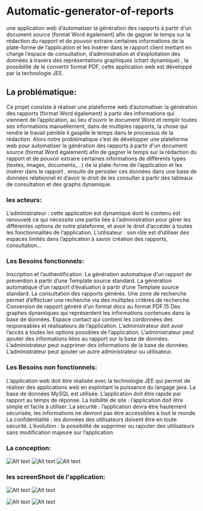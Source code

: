 # Automatic-generator-of-reports
une application web d’automatiser la génération des rapports à partir d'un document source (format Word également) afin de gagner le temps sur la rédaction du rapport et de pouvoir extraire certaines informations de la plate-forme de l’application et les insérer dans le rapport client mettant en charge l’espace de consultation, d’administration et d’exploitation des données à travers des représentations graphiques (chart dynamique) , la possibilité de le convertir format PDF, cette application web est développé par la technologie JEE.
## La problématique:
Ce  projet consiste à réaliser une plateforme web d’automatiser la génération des rapports
(format Word également) à partir des informations qui viennent de l’application, au lieu d'ouvrir le document Word et remplir toutes ses informations manuellement, dans de multiples rapports, la
chose qui rendre le travail pénible il gaspille le temps dans le processus de la rédaction. Alors notre problématique c’est de développer une plateforme web pour automatiser la génération
des rapports à partir d'un document source (format Word également) afin de gagner le temps sur la rédaction du rapport et de pouvoir extraire certaines informations de différents types (textes, images, documents,…) de la plate-forme de l’application et les insérer dans le rapport , ensuite de persister ces données dans une base de données relationnel et d’avoir le droit de les consulter à partir des tableaux de consultation et des graphs dynamique.
### les acteurs: 
L’administrateur : cette application est dynamique dont le contenu est renouvelé ce qui nécessite
une partie liée à l’administration pour gérer les différentes options de notre plateforme, et avoir le
droit d’accéder à toutes les fonctionnalités de l’application.
L’utilisateur : son rôle est d’utiliser des espaces limités dans l’application à savoir création des
rapports, consultation…
### Les Besoins fonctionnels:
Inscription et l’authentification.
La génération automatique d’un rapport de prévention à partir d’une Template source standard.
La génération automatique d’un rapport d’évaluation à partir d’une Template source standard.
La consultation des rapports générés.
Une zone de recherche permet d’effectuer une recherche via des multiples critères de recherche.
Conversion de rapport généré d’un format docx au format PDF.15
Des graphes dynamiques qui représentent les informations contenues dans la base de données.
Espace contact qui contient les cordonnées des responsables et réalisateurs de l’application.
L’administrateur doit avoir l’accès à toutes les options possibles de l’application.
L’administrateur peut ajouter des informations liées au rapport sur la base de données.
L’administrateur peut supprimer des informations de la base de données.
L’administrateur peut ajouter un autre administrateur ou utilisateur.
### Les Besoins non fonctionnels:
L’application web doit être réalisée avec la technologie JEE qui permet de réaliser des applications
web en exploitant la puissance du langage java.
La base de données MySQL est utilisée.
L’application doit être rapide par rapport au temps de réponse.
La lisibilité de site : l’application doit être simple et facile à utiliser.
La sécurité : l’application devra être hautement sécurisée, les informations ne devront pas être
accessibles à tout le monde.
La confidentialité : les données des utilisateurs doivent être en toute sécurité.
L’évolution : la possibilité de supprimer ou rajouter des utilisateurs sans modification majeure sur
l’application
### La conception:
![Alt text](https://github.com/ayoubTig/Automatic-generator-of-reports/blob/master/ImagesOfReadme/Capture.PNG)
![Alt text](https://github.com/ayoubTig/Automatic-generator-of-reports/blob/master/ImagesOfReadme/DagrameSeq.png)
![Alt text](https://github.com/ayoubTig/Automatic-generator-of-reports/blob/master/ImagesOfReadme/Activity.PNG)

### les screenShoot de l'application:
![Alt text](https://github.com/ayoubTig/Automatic-generator-of-reports/blob/master/ImagesOfReadme/Inscription.png)
![Alt text](https://github.com/ayoubTig/Automatic-generator-of-reports/blob/master/ImagesOfReadme/MainPage.png)

![Alt text](https://github.com/ayoubTig/Automatic-generator-of-reports/blob/master/ImagesOfReadme/Appa.png )
![Alt text](https://github.com/ayoubTig/Automatic-generator-of-reports/blob/master/ImagesOfReadme/App2.png )

